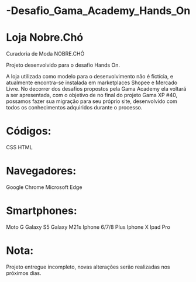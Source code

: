 # -Desafio_Gama_Academy_Hands_On
# Loja Nobre.Chó
Curadoria de Moda NOBRE.CHÓ

Projeto desenvolvido para o desafio Hands On.

A loja utilizada como modelo para o desenvolvimento não é fictícia, e atualmente encontra-se instalada em marketplaces Shopee e Mercado Livre. No decorrer dos desafios propostos pela Gama Academy ela voltará a ser apresentada, com o objetivo de no final do projeto Gama XP #40, possamos fazer sua migração para seu próprio site, desenvolvido com todos os conhecimentos adquiridos durante o processo.

# Códigos:

CSS
HTML

# Navegadores:

Google Chrome
Microsoft Edge

# Smartphones:

Moto G
Galaxy S5
Galaxy M21s
Iphone 6/7/8 Plus
Iphone X
Ipad Pro


# Nota:

Projeto entregue incompleto, novas alterações serão realizadas nos próximos dias.
